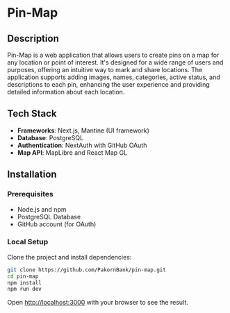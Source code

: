 # Pin-Map

## Description

Pin-Map is a web application that allows users to create pins on a map for any location or point of interest. It's designed for a wide range of users and purposes, offering an intuitive way to mark and share locations. The application supports adding images, names, categories, active status, and descriptions to each pin, enhancing the user experience and providing detailed information about each location.

## Tech Stack

- **Frameworks**: Next.js, Mantine (UI framework)
- **Database**: PostgreSQL
- **Authentication**: NextAuth with GitHub OAuth
- **Map API**: MapLibre and React Map GL

## Installation

### Prerequisites

- Node.js and npm
- PostgreSQL Database
- GitHub account (for OAuth)

### Local Setup

Clone the project and install dependencies:

```bash
git clone https://github.com/PakornBank/pin-map.git
cd pin-map
npm install
npm run dev
```

Open [http://localhost:3000](http://localhost:3000) with your browser to see the result.

